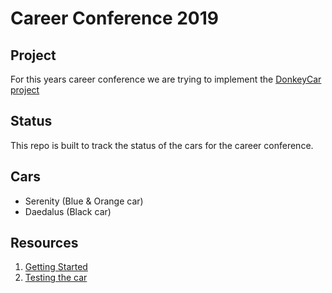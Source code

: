# Career Conference 2019

## Project
For this years career conference we are trying to implement the [DonkeyCar project](http://www.donkeycar.com/)

## Status
This repo is built to track the status of the cars for the career conference.

## Cars
- Serenity (Blue & Orange car)
- Daedalus (Black car)

## Resources
1. [Getting Started](GettingStarted.MD)
2. [Testing the car](Testing.MD)